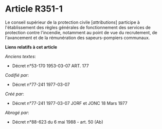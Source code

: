 # Article R351-1

Le conseil supérieur de la protection civile [*attributions*] participe à l'établissement des règles générales de
fonctionnement des services de protection contre l'incendie, notamment au point de vue du recrutement, de l'avancement et de
la rémunération des sapeurs-pompiers communaux.

**Liens relatifs à cet article**

_Anciens textes_:

  - Décret n°53-170 1953-03-07 ART. 177

_Codifié par_:

  - Décret n°77-241 1977-03-07

_Créé par_:

  - Décret n°77-241 1977-03-07 JORF et JONC 18 Mars 1977

_Abrogé par_:

  - Décret n°88-623 du 6 mai 1988 - art. 50 (Ab)
